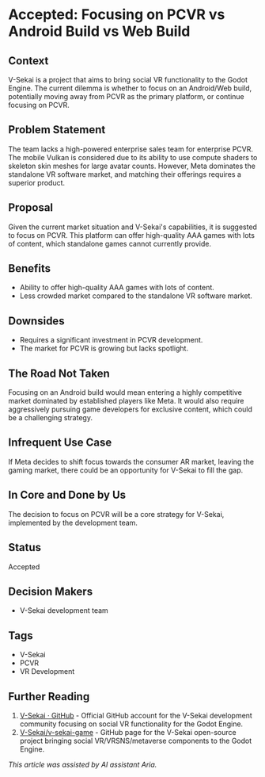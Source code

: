 # Accepted: Focusing on PCVR vs Android Build vs Web Build

## Context

V-Sekai is a project that aims to bring social VR functionality to the Godot Engine. The current dilemma is whether to focus on an Android/Web build, potentially moving away from PCVR as the primary platform, or continue focusing on PCVR.

## Problem Statement

The team lacks a high-powered enterprise sales team for enterprise PCVR. The mobile Vulkan is considered due to its ability to use compute shaders to skeleton skin meshes for large avatar counts. However, Meta dominates the standalone VR software market, and matching their offerings requires a superior product.

## Proposal

Given the current market situation and V-Sekai's capabilities, it is suggested to focus on PCVR. This platform can offer high-quality AAA games with lots of content, which standalone games cannot currently provide.

## Benefits

- Ability to offer high-quality AAA games with lots of content.
- Less crowded market compared to the standalone VR software market.

## Downsides

- Requires a significant investment in PCVR development.
- The market for PCVR is growing but lacks spotlight.

## The Road Not Taken

Focusing on an Android build would mean entering a highly competitive market dominated by established players like Meta. It would also require aggressively pursuing game developers for exclusive content, which could be a challenging strategy.

## Infrequent Use Case

If Meta decides to shift focus towards the consumer AR market, leaving the gaming market, there could be an opportunity for V-Sekai to fill the gap.

## In Core and Done by Us

The decision to focus on PCVR will be a core strategy for V-Sekai, implemented by the development team.

## Status

Accepted

## Decision Makers

- V-Sekai development team

## Tags

- V-Sekai
- PCVR
- VR Development

## Further Reading

1. [V-Sekai · GitHub](https://github.com/v-sekai) - Official GitHub account for the V-Sekai development community focusing on social VR functionality for the Godot Engine.
2. [V-Sekai/v-sekai-game](https://github.com/v-sekai/v-sekai-game) - GitHub page for the V-Sekai open-source project bringing social VR/VRSNS/metaverse components to the Godot Engine.

_This article was assisted by AI assistant Aria._
